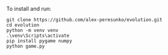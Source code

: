 To install and run:

```
git clone https://github.com/alex-peresunko/evolution.git
cd evolution
python -m venv venv
.\venv\Scripts\activate
pip install pygame numpy
python game.py
```
